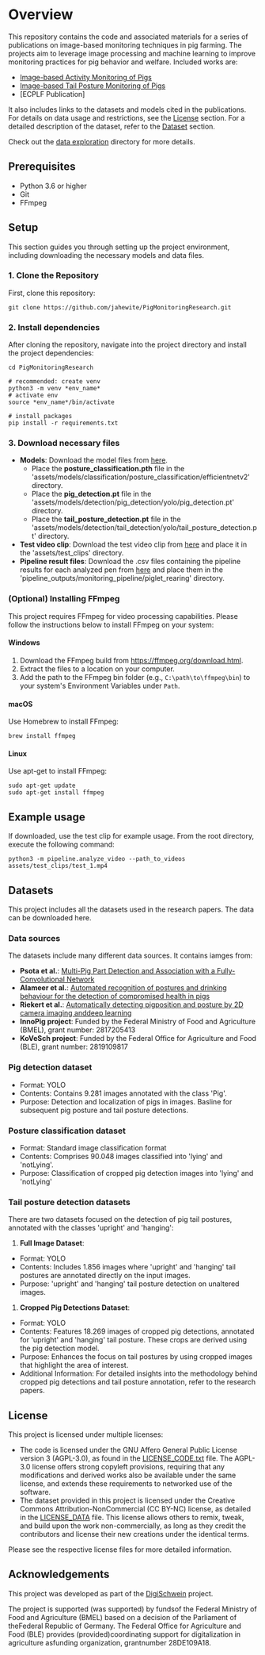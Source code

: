 # Overview

This repository contains the code and associated materials for a series of publications on image-based monitoring techniques in pig farming. The projects aim to leverage image processing and machine learning to improve monitoring practices for pig behavior and welfare. Included works are:

- [Image-based Activity Monitoring of Pigs](https://www.researchgate.net/publication/378804050_Image-based_activity_monitoring_of_pigs)
- [Image-based Tail Posture Monitoring of Pigs](https://www.researchgate.net/publication/374156938_Image-based_Tail_Posture_Monitoring_of_Pigs)
- [ECPLF Publication]

It also includes links to the datasets and models cited in the publications. For details on data usage and restrictions, see the [License](#license) section. For a detailed description of the dataset, refer to the [Dataset](#dataset) section.

Check out the [data exploration](data_exploration) directory for more details.

## Prerequisites

- Python 3.6 or higher
- Git
- FFmpeg

## Setup

This section guides you through setting up the project environment, including downloading the necessary models and data files.

### 1. Clone the Repository

First, clone this repository:

```
git clone https://github.com/jahewite/PigMonitoringResearch.git
```

### 2. Install dependencies

After cloning the repository, navigate into the project directory and install the project dependencies:

```
cd PigMonitoringResearch

# recommended: create venv
python3 -m venv *env_name*
# activate env
source *env_name*/bin/activate

# install packages
pip install -r requirements.txt
```

### 3. Download necessary files

- **Models**: Download the model files from [here](https://cloudstorage.uni-oldenburg.de/s/HMbifg6gtb8EaCY).
  - Place the **posture_classification.pth** file in the 'assets/models/classification/posture_classification/efficientnetv2' directory.
  - Place the **pig_detection.pt** file in the 'assets/models/detection/pig_detection/yolo/pig_detection.pt' directory.
  - Place the **tail_posture_detection.pt** file in the 'assets/models/detection/tail_detection/yolo/tail_posture_detection.pt' directory.
- **Test video clip**: Download the test video clip from [here](https://cloudstorage.uni-oldenburg.de/s/LWP4xM6RKxjakem) and place it in the 'assets/test_clips' directory.
- **Pipeline result files**: Download the .csv files containing the pipeline results for each analyzed pen from [here](https://cloudstorage.uni-oldenburg.de/s/a9B9QgYxqx6zFwf) and place them in the 'pipeline_outputs/monitoring_pipeline/piglet_rearing' directory.


### (Optional) Installing FFmpeg

This project requires FFmpeg for video processing capabilities. Please follow the instructions below to install FFmpeg on your system:

#### Windows
1. Download the FFmpeg build from https://ffmpeg.org/download.html.
2. Extract the files to a location on your computer.
3. Add the path to the FFmpeg bin folder (e.g., `C:\path\to\ffmpeg\bin`) to your system's Environment Variables under `Path`.

#### macOS
Use Homebrew to install FFmpeg:
```
brew install ffmpeg
```

#### Linux
Use apt-get to install FFmpeg:
```
sudo apt-get update
sudo apt-get install ffmpeg
```

## Example usage

If downloaded, use the test clip for example usage. From the root directory, execute the following command:
```
python3 -m pipeline.analyze_video --path_to_videos assets/test_clips/test_1.mp4
```

## Datasets

This project includes all the datasets used in the research papers. The data can be downloaded here.

### Data sources

The datasets include many different data sources. It contains iamges from:
- **Psota et al.**: [Multi-Pig Part Detection and Association with a Fully-Convolutional Network](https://www.mdpi.com/1424-8220/19/4/852)
- **Alameer et al.**: [Automated recognition of postures and drinking behaviour for the detection of compromised health in pigs](https://www.nature.com/articles/s41598-020-70688-6#data-availability)
- **Riekert et al.**: [Automatically detecting pigposition and posture by 2D camera imaging anddeep learning](https://www.sciencedirect.com/science/article/pii/S0168169918318283)
- **InnoPig project**: Funded by the Federal Ministry of Food and Agriculture (BMEL), grant number: 2817205413
- **KoVeSch project**: Funded by the Federal Office for Agriculture and Food (BLE), grant number: 2819109817

### Pig detection dataset

- Format: YOLO
- Contents: Contains 9.281 images annotated with the class 'Pig'.
- Purpose: Detection and localization of pigs in images. Basline for subsequent pig posture and tail posture detections.

### Posture classification dataset

- Format: Standard image classification format
- Contents: Comprises 90.048 images classified into 'lying' and 'notLying'.
- Purpose: Classification of cropped pig detection images into 'lying' and 'notLying'

### Tail posture detection datasets

There are two datasets focused on the detection of pig tail postures, annotated with the classes 'upright' and 'hanging':

1. **Full Image Dataset**:
- Format: YOLO
 - Contents: Includes 1.856 images where 'upright' and 'hanging' tail postures are annotated directly on the input images.
 - Purpose: 'upright' and 'hanging' tail posture detection on unaltered images.
1. **Cropped Pig Detections Dataset**:
- Format: YOLO
 - Contents: Features 18.269 images of cropped pig detections, annotated for 'upright' and 'hanging' tail posture. These crops are derived using the pig detection model.
 - Purpose: Enhances the focus on tail postures by using cropped images that highlight the area of interest.
 - Additional Information: For detailed insights into the methodology behind cropped pig detections and tail posture annotation, refer to the research papers.

## License

This project is licensed under multiple licenses:

- The code is licensed under the GNU Affero General Public License version 3 (AGPL-3.0), as found in the [LICENSE_CODE.txt](./LICENSE_CODE.txt) file. The AGPL-3.0 license offers strong copyleft provisions, requiring that any modifications and derived works also be available under the same license, and extends these requirements to networked use of the software.
- The dataset provided in this project is licensed under the Creative Commons Attribution-NonCommercial (CC BY-NC) license, as detailed in the [LICENSE_DATA](./LICENSE_DATA.txt) file. This license allows others to remix, tweak, and build upon the work non-commercially, as long as they credit the contributors and license their new creations under the identical terms.

Please see the respective license files for more detailed information.

## Acknowledgements
This project was developed as part of the [DigiSchwein](https://www.lwk-niedersachsen.de/lwk/news/35309_DigiSchwein) project.

The project is supported (was supported) by fundsof the Federal Ministry of Food and Agriculture (BMEL) based on a decision of the Parliament of theFederal Republic of Germany. The Federal Office for Agriculture and Food (BLE) provides (provided)coordinating support for digitalization in agriculture asfunding organization, grantnumber 28DE109A18.
